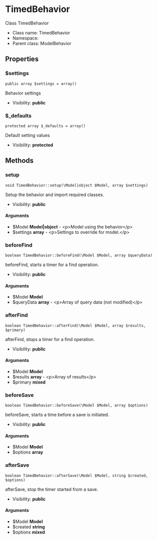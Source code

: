 TimedBehavior
===============

Class TimedBehavior




* Class name: TimedBehavior
* Namespace: 
* Parent class: ModelBehavior





Properties
----------


### $settings

    public array $settings = array()

Behavior settings



* Visibility: **public**


### $_defaults

    protected array $_defaults = array()

Default setting values



* Visibility: **protected**


Methods
-------


### setup

    void TimedBehavior::setup(\Model|object $Model, array $settings)

Setup the behavior and import required classes.



* Visibility: **public**


#### Arguments
* $Model **Model|object** - &lt;p&gt;Model using the behavior&lt;/p&gt;
* $settings **array** - &lt;p&gt;Settings to override for model.&lt;/p&gt;



### beforeFind

    boolean TimedBehavior::beforeFind(\Model $Model, array $queryData)

beforeFind, starts a timer for a find operation.



* Visibility: **public**


#### Arguments
* $Model **Model**
* $queryData **array** - &lt;p&gt;Array of query data (not modified)&lt;/p&gt;



### afterFind

    boolean TimedBehavior::afterFind(\Model $Model, array $results, $primary)

afterFind, stops a timer for a find operation.



* Visibility: **public**


#### Arguments
* $Model **Model**
* $results **array** - &lt;p&gt;Array of results&lt;/p&gt;
* $primary **mixed**



### beforeSave

    boolean TimedBehavior::beforeSave(\Model $Model, array $options)

beforeSave, starts a time before a save is initiated.



* Visibility: **public**


#### Arguments
* $Model **Model**
* $options **array**



### afterSave

    boolean TimedBehavior::afterSave(\Model $Model, string $created, $options)

afterSave, stop the timer started from a save.



* Visibility: **public**


#### Arguments
* $Model **Model**
* $created **string**
* $options **mixed**


